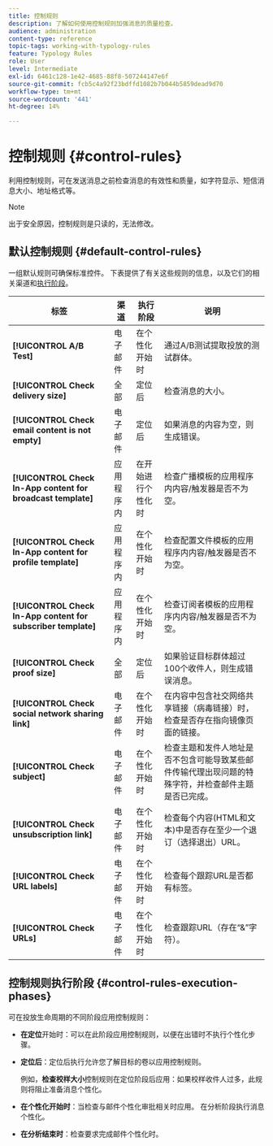 ```yaml
---
title: 控制规则
description: 了解如何使用控制规则加强消息的质量检查。
audience: administration
content-type: reference
topic-tags: working-with-typology-rules
feature: Typology Rules
role: User
level: Intermediate
exl-id: 6461c128-1e42-4685-88f8-507244147e6f
source-git-commit: fcb5c4a92f23bdffd1082b7b044b5859dead9d70
workflow-type: tm+mt
source-wordcount: '441'
ht-degree: 14%

---
```


# 控制规则 {#control-rules}

利用控制规则，可在发送消息之前检查消息的有效性和质量，如字符显示、短信消息大小、地址格式等。

>[!NOTE]
>
>出于安全原因，控制规则是只读的，无法修改。

## 默认控制规则 {#default-control-rules}

一组默认规则可确保标准控件。 下表提供了有关这些规则的信息，以及它们的相关渠道和[执行阶段](#control-rules-execution-phases)。

| 标签 | 渠道 | 执行阶段 | 说明 |
|---------|----------|---------|---------|
| **[!UICONTROL A/B Test]** | 电子邮件 | 在个性化开始时 | 通过A/B测试提取投放的测试群体。 |
| **[!UICONTROL Check delivery size]** | 全部 | 定位后 | 检查消息的大小。 |
| **[!UICONTROL Check email content is not empty]** | 电子邮件 | 定位后 | 如果消息的内容为空，则生成错误。 |
| **[!UICONTROL Check In-App content for broadcast template]** | 应用程序内 | 在开始进行个性化时 | 检查广播模板的应用程序内内容/触发器是否不为空。 |
| **[!UICONTROL Check In-App content for profile template]** | 应用程序内 | 在个性化开始时 | 检查配置文件模板的应用程序内内容/触发器是否不为空。 |
| **[!UICONTROL Check In-App content for subscriber template]** | 应用程序内 | 在个性化开始时 | 检查订阅者模板的应用程序内内容/触发器是否不为空。 |
| **[!UICONTROL Check proof size]** | 全部 | 定位后 | 如果验证目标群体超过100个收件人，则生成错误消息。 |
| **[!UICONTROL Check social network sharing link]** | 电子邮件 | 在个性化开始时 | 在内容中包含社交网络共享链接（病毒链接）时，检查是否存在指向镜像页面的链接。 |
| **[!UICONTROL Check subject]** | 电子邮件 | 在个性化开始时 | 检查主题和发件人地址是否不包含可能导致某些邮件传输代理出现问题的特殊字符，并检查邮件主题是否已完成。 |
| **[!UICONTROL Check unsubscription link]** | 电子邮件 | 在个性化开始时 | 检查每个内容(HTML和文本)中是否存在至少一个退订（选择退出）URL。 |
| **[!UICONTROL Check URL labels]** | 电子邮件 | 在个性化开始时 | 检查每个跟踪URL是否都有标签。 |
| **[!UICONTROL Check URLs]** | 电子邮件 | 在个性化开始时 | 检查跟踪URL（存在“&amp;”字符）。 |

## 控制规则执行阶段 {#control-rules-execution-phases}

可在投放生命周期的不同阶段应用控制规则：

* **在定位**&#x200B;开始时：可以在此阶段应用控制规则，以便在出错时不执行个性化步骤。

* **定位后**：定位后执行允许您了解目标的卷以应用控制规则。

  例如，**检查校样大小**&#x200B;控制规则在定位阶段后应用：如果校样收件人过多，此规则将阻止准备消息个性化。

* **在个性化开始时**：当检查与邮件个性化审批相关时应用。 在分析阶段执行消息个性化。

* **在分析结束时**：检查要求完成邮件个性化时。
